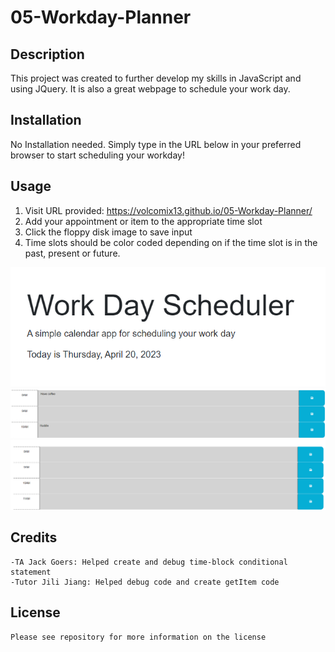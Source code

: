 # 05-Workday-Planner

## Description

This project was created to further develop my skills in JavaScript and using JQuery.
It is also a great webpage to schedule your work day.

## Installation

No Installation needed. Simply type in the URL below in your preferred browser to start scheduling your workday!

## Usage
 1. Visit URL provided: https://volcomix13.github.io/05-Workday-Planner/    
 2. Add your appointment or item to the appropriate time slot
 3. Click the floppy disk image to save input
 4. Time slots should be color coded depending on if the time slot is in the past, present or future.

 ![Work Day Scheduler Date](Assets/Work-Day-Scheduler-Date.png)
 ![Shows User Input](Assets/Saves-User-Input.png)
 ![Time Blocks](Assets/Time-Blocks.png)

## Credits
    -TA Jack Goers: Helped create and debug time-block conditional statement
    -Tutor Jili Jiang: Helped debug code and create getItem code

## License
    Please see repository for more information on the license
